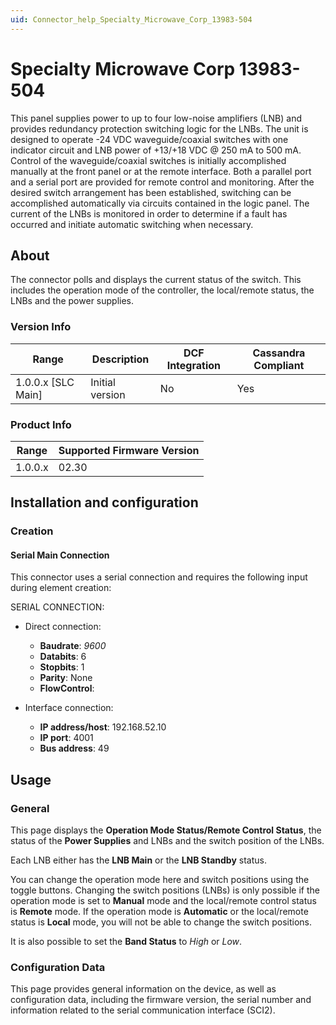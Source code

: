 ```yaml
---
uid: Connector_help_Specialty_Microwave_Corp_13983-504
---
```


# Specialty Microwave Corp 13983-504

This panel supplies power to up to four low-noise amplifiers (LNB) and provides redundancy protection switching logic for the LNBs. The unit is designed to operate -24 VDC waveguide/coaxial switches with one indicator circuit and LNB power of +13/+18 VDC @ 250 mA to 500 mA. Control of the waveguide/coaxial switches is initially accomplished manually at the front panel or at the remote interface. Both a parallel port and a serial port are provided for remote control and monitoring. After the desired switch arrangement has been established, switching can be accomplished automatically via circuits contained in the logic panel. The current of the LNBs is monitored in order to determine if a fault has occurred and initiate automatic switching when necessary.

## About

The connector polls and displays the current status of the switch. This includes the operation mode of the controller, the local/remote status, the LNBs and the power supplies.

### Version Info

| Range | Description | DCF Integration | Cassandra Compliant |
|----------------------|-----------------|---------------------|-------------------------|
| 1.0.0.x \[SLC Main\] | Initial version | No                  | Yes                     |

### Product Info

| Range | Supported Firmware Version |
|------------------|-----------------------------|
| 1.0.0.x          | 02.30                       |

## Installation and configuration

### Creation

#### Serial Main Connection

This connector uses a serial connection and requires the following input during element creation:

SERIAL CONNECTION:

- Direct connection:

  - **Baudrate**: *9600*
  - **Databits**: 6
  - **Stopbits**: 1
  - **Parity**: None
  - **FlowControl**:

- Interface connection:

  - **IP address/host**: 192.168.52.10
  - **IP port**: 4001
  - **Bus address**: 49

## Usage

### General

This page displays the **Operation Mode Status/Remote Control Status**, the status of the **Power Supplies** and LNBs and the switch position of the LNBs.

Each LNB either has the **LNB Main** or the **LNB Standby** status.

You can change the operation mode here and switch positions using the toggle buttons. Changing the switch positions (LNBs) is only possible if the operation mode is set to **Manual** mode and the local/remote control status is **Remote** mode. If the operation mode is **Automatic** or the local/remote status is **Local** mode, you will not be able to change the switch positions.

It is also possible to set the **Band Status** to *High* or *Low*.

### Configuration Data

This page provides general information on the device, as well as configuration data, including the firmware version, the serial number and information related to the serial communication interface (SCI2).
